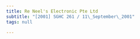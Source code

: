 ```yaml
---
title: Re Neel's Electronic Pte Ltd
subtitle: "[2001] SGHC 261 / 11\_September\_2001"
tags: null

---
```


